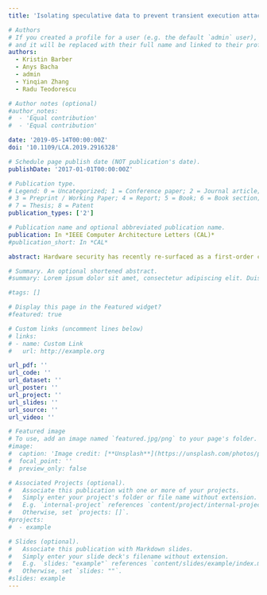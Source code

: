 ```yaml
---
title: 'Isolating speculative data to prevent transient execution attacks'

# Authors
# If you created a profile for a user (e.g. the default `admin` user), write the username (folder name) here
# and it will be replaced with their full name and linked to their profile.
authors:
  - Kristin Barber
  - Anys Bacha
  - admin
  - Yinqian Zhang
  - Radu Teodorescu

# Author notes (optional)
#author_notes:
#  - 'Equal contribution'
#  - 'Equal contribution'

date: '2019-05-14T00:00:00Z'
doi: '10.1109/LCA.2019.2916328'

# Schedule page publish date (NOT publication's date).
publishDate: '2017-01-01T00:00:00Z'

# Publication type.
# Legend: 0 = Uncategorized; 1 = Conference paper; 2 = Journal article;
# 3 = Preprint / Working Paper; 4 = Report; 5 = Book; 6 = Book section;
# 7 = Thesis; 8 = Patent
publication_types: ['2']

# Publication name and optional abbreviated publication name.
publication: In *IEEE Computer Architecture Letters (CAL)*
#publication_short: In *CAL*

abstract: Hardware security has recently re-surfaced as a first-order concern to the confidentiality protections of computing systems. Meltdown and Spectre introduced a new class of exploits that leverage transient state as an attack surface and have revealed fundamental security vulnerabilities of speculative execution in high-performance processors. These attacks derive benefit from the fact that programs may speculatively execute instructions outside their legal control flows. This insight is then utilized for gaining access to restricted data and exfiltrating it by means of a covert channel. This study presents a microarchitectural mitigation technique for shielding transient state from covert channels during speculative execution. Unlike prior work that has focused on closing individual covert channels used to leak sensitive information, this approach prevents the use of speculative data by downstream instructions until doing so is determined to be safe. This prevents transient execution attacks at a cost of 18 percent average performance degradation.

# Summary. An optional shortened abstract.
#summary: Lorem ipsum dolor sit amet, consectetur adipiscing elit. Duis posuere tellus ac convallis placerat. Proin tincidunt magna sed ex sollicitudin condimentum.

#tags: []

# Display this page in the Featured widget?
#featured: true

# Custom links (uncomment lines below)
# links:
# - name: Custom Link
#   url: http://example.org

url_pdf: ''
url_code: ''
url_dataset: ''
url_poster: ''
url_project: ''
url_slides: ''
url_source: ''
url_video: ''

# Featured image
# To use, add an image named `featured.jpg/png` to your page's folder.
#image:
#  caption: 'Image credit: [**Unsplash**](https://unsplash.com/photos/pLCdAaMFLTE)'
#  focal_point: ''
#  preview_only: false

# Associated Projects (optional).
#   Associate this publication with one or more of your projects.
#   Simply enter your project's folder or file name without extension.
#   E.g. `internal-project` references `content/project/internal-project/index.md`.
#   Otherwise, set `projects: []`.
#projects:
#  - example

# Slides (optional).
#   Associate this publication with Markdown slides.
#   Simply enter your slide deck's filename without extension.
#   E.g. `slides: "example"` references `content/slides/example/index.md`.
#   Otherwise, set `slides: ""`.
#slides: example
---
```


<!-- {{% callout note %}}
Click the _Cite_ button above to demo the feature to enable visitors to import publication metadata into their reference management software.
{{% /callout %}} -->

<!-- {{% callout note %}}
Create your slides in Markdown - click the _Slides_ button to check out the example.
{{% /callout %}} -->

<!-- Supplementary notes can be added here, including [code, math, and images](https://wowchemy.com/docs/writing-markdown-latex/). -->
